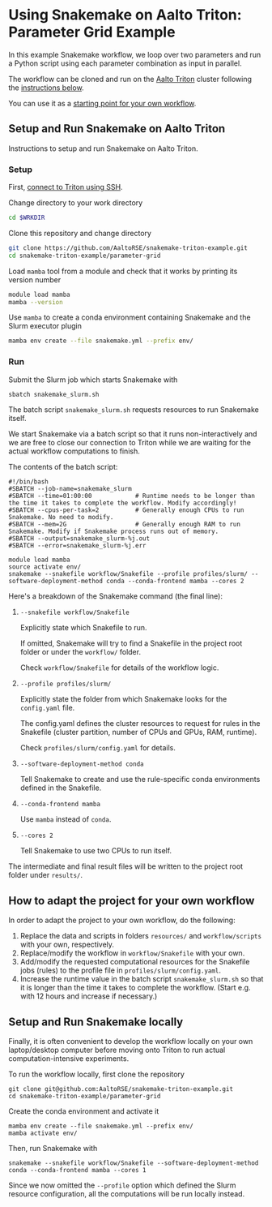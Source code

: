 # Using Snakemake on Aalto Triton: Parameter Grid Example

In this example Snakemake workflow, we loop over two parameters and run a Python script using each parameter combination as input in parallel.

The workflow can be cloned and run on the [Aalto Triton](https://scicomp.aalto.fi/triton/) cluster following the [instructions below](#how-to-adapt-the-project-for-your-own-workflow).

You can use it as a [starting point for your own workflow](#how-to-adapt-the-project-for-your-own-workflow).


## Setup and Run Snakemake on Aalto Triton

Instructions to setup and run Snakemake on Aalto Triton.

### Setup

First, [connect to Triton using SSH](https://scicomp.aalto.fi/triton/tut/connecting/#connecting-via-ssh).

Change directory to your work directory 

```bash
cd $WRKDIR
```

Clone this repository and change directory

```bash
git clone https://github.com/AaltoRSE/snakemake-triton-example.git
cd snakemake-triton-example/parameter-grid
```

Load `mamba` tool from a module and check that it works by printing its version number

```bash
module load mamba
mamba --version
```

Use `mamba` to create a conda environment containing Snakemake and the Slurm executor plugin

```bash
mamba env create --file snakemake.yml --prefix env/
```

### Run

Submit the Slurm job which starts Snakemake with

```bash
sbatch snakemake_slurm.sh
```

The batch script `snakemake_slurm.sh` requests resources to run Snakemake itself. 

We start Snakemake via a batch script so that it runs non-interactively and we are free to close our connection to Triton while we are waiting for the actual workflow computations to finish.  

The contents of the batch script:

```
#!/bin/bash
#SBATCH --job-name=snakemake_slurm
#SBATCH --time=01:00:00            # Runtime needs to be longer than the time it takes to complete the workflow. Modify accordingly!
#SBATCH --cpus-per-task=2          # Generally enough CPUs to run Snakemake. No need to modify.
#SBATCH --mem=2G                   # Generally enough RAM to run Snakemake. Modify if Snakemake process runs out of memory.
#SBATCH --output=snakemake_slurm-%j.out
#SBATCH --error=snakemake_slurm-%j.err

module load mamba
source activate env/
snakemake --snakefile workflow/Snakefile --profile profiles/slurm/ --software-deployment-method conda --conda-frontend mamba --cores 2
```

Here's a breakdown of the Snakemake command (the final line):

1. `--snakefile workflow/Snakefile`

    Explicitly state which Snakefile to run. 

    If omitted, Snakemake will try to find a Snakefile in the project root folder or under the `workflow/` folder.

    Check `workflow/Snakefile` for details of the workflow logic.

2. `--profile profiles/slurm/`

    Explicitly state the folder from which Snakemake looks for the `config.yaml` file. 

    The config.yaml defines the cluster resources to request for rules in the Snakefile (cluster partition, number of CPUs and GPUs, RAM, runtime).

    Check `profiles/slurm/config.yaml` for details. 

3. `--software-deployment-method conda`

    Tell Snakemake to create and use the rule-specific conda environments defined in the Snakefile.

4. `--conda-frontend mamba` 

    Use `mamba` instead of `conda`.

5. `--cores 2`

    Tell Snakemake to use two CPUs to run itself.

The intermediate and final result files will be written to the project root folder under `results/`.


## How to adapt the project for your own workflow

In order to adapt the project to your own workflow, do the following:

1. Replace the data and scripts in folders `resources/` and `workflow/scripts` with your own, respectively.
2. Replace/modify the workflow in `workflow/Snakefile` with your own.
3. Add/modify the requested computational resources for the Snakefile jobs (rules) to the profile file in `profiles/slurm/config.yaml`.
4. Increase the runtime value in the batch script `snakemake_slurm.sh` so that it is longer than the time it takes to complete the workflow. (Start e.g. with 12 hours and increase if necessary.)



## Setup and Run Snakemake locally

Finally, it is often convenient to develop the workflow locally on your own laptop/desktop computer before moving onto Triton to run actual computation-intensive experiments.

To run the workflow locally, first clone the repository
```
git clone git@github.com:AaltoRSE/snakemake-triton-example.git
cd snakemake-triton-example/parameter-grid
```

Create the conda environment and activate it

```
mamba env create --file snakemake.yml --prefix env/
mamba activate env/
```

Then, run Snakemake with 

```
snakemake --snakefile workflow/Snakefile --software-deployment-method conda --conda-frontend mamba --cores 1
```

Since we now omitted the `--profile` option which defined the Slurm resource configuration, all the computations will be run locally instead.


